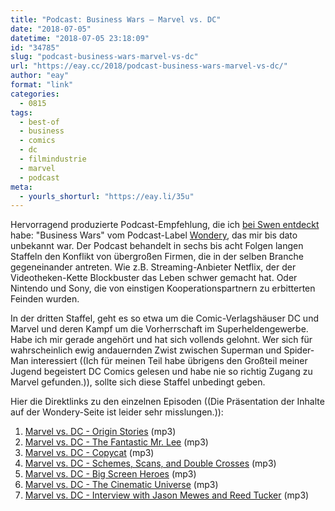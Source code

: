 ```yaml
---
title: "Podcast: Business Wars – Marvel vs. DC"
date: "2018-07-05"
datetime: "2018-07-05 23:18:09"
id: "34785"
slug: "podcast-business-wars-marvel-vs-dc"
url: "https://eay.cc/2018/podcast-business-wars-marvel-vs-dc/"
author: "eay"
format: "link"
categories:
  - 0815
tags:
  - best-of
  - business
  - comics
  - dc
  - filmindustrie
  - marvel
  - podcast
meta:
  - yourls_shorturl: "https://eay.li/35u"
---
```


Hervorragend produzierte Podcast-Empfehlung, die ich [bei Swen entdeckt](https://swen.antville.org/stories/2263588/) habe: "Business Wars" vom Podcast-Label [Wondery](https://wondery.com/), das mir bis dato unbekannt war. Der Podcast behandelt in sechs bis acht Folgen langen Staffeln den Konflikt von übergroßen Firmen, die in der selben Branche gegeneinander antreten. Wie z.B. Streaming-Anbieter Netflix, der der Videotheken-Kette Blockbuster das Leben schwer gemacht hat. Oder Nintendo und Sony, die von einstigen Kooperationspartnern zu erbitterten Feinden wurden.

In der dritten Staffel, geht es so etwa um die Comic-Verlagshäuser DC und Marvel und deren Kampf um die Vorherrschaft im Superheldengewerbe. Habe ich mir gerade angehört und hat sich vollends gelohnt. Wer sich für wahrscheinlich ewig andauernden Zwist zwischen Superman und Spider-Man interessiert ((Ich für meinen Teil habe übrigens den Großteil meiner Jugend begeistert DC Comics gelesen und habe nie so richtig Zugang zu Marvel gefunden.)), sollte sich diese Staffel unbedingt geben.

Hier die Direktlinks zu den einzelnen Episoden ((Die Präsentation der Inhalte auf der Wondery-Seite ist leider sehr misslungen.)):

1. [Marvel vs. DC - Origin Stories](https://dts.podtrac.com/redirect.mp3/rss.art19.com/episodes/df2a05c8-13fb-44e8-9703-ac06faa6cd13.mp3) (mp3)
2. [Marvel vs. DC - The Fantastic Mr. Lee](https://dts.podtrac.com/redirect.mp3/rss.art19.com/episodes/20175aa3-094a-4cff-be41-7c4c4ebd47c3.mp3) (mp3)
3. [Marvel vs. DC - Copycat](https://dts.podtrac.com/redirect.mp3/rss.art19.com/episodes/bdea8981-f8f4-4432-aa80-721d20f9ec8a.mp3) (mp3)
4. [Marvel vs. DC - Schemes, Scans, and Double Crosses](https://dts.podtrac.com/redirect.mp3/rss.art19.com/episodes/b3b8fee8-0848-4b54-99d5-21613b70068d.mp3) (mp3)
5. [Marvel vs. DC - Big Screen Heroes](https://dts.podtrac.com/redirect.mp3/rss.art19.com/episodes/e8f8a400-47ea-4a4f-b7e2-4f1c2bcf72b2.mp3) (mp3)
6. [Marvel vs. DC - The Cinematic Universe](https://dts.podtrac.com/redirect.mp3/rss.art19.com/episodes/5a2da50d-f2b4-488b-ba6a-7908b0a0411a.mp3) (mp3)
7. [Marvel vs. DC - Interview with Jason Mewes and Reed Tucker](https://dts.podtrac.com/redirect.mp3/rss.art19.com/episodes/175f2656-f02b-4fef-a7db-bc0de779954a.mp3) (mp3)

